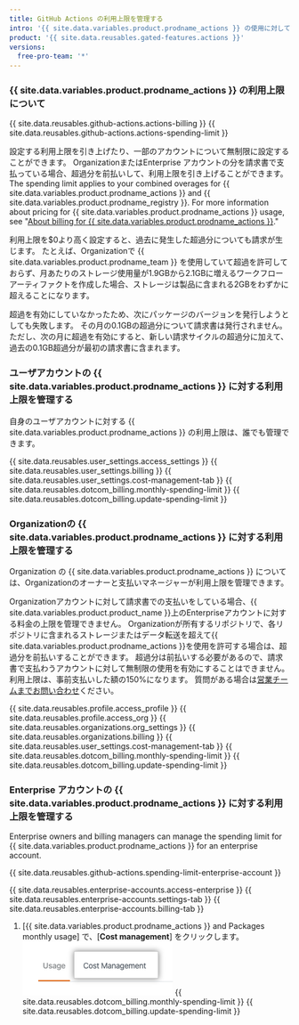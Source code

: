```yaml
---
title: GitHub Actions の利用上限を管理する
intro: '{{ site.data.variables.product.prodname_actions }} の使用に対して利用上限を設定できます。'
product: '{{ site.data.reusables.gated-features.actions }}'
versions:
  free-pro-team: '*'
---
```


### {{ site.data.variables.product.prodname_actions }} の利用上限について

{{ site.data.reusables.github-actions.actions-billing }} {{ site.data.reusables.github-actions.actions-spending-limit }}

設定する利用上限を引き上げたり、一部のアカウントについて無制限に設定することができます。 OrganizationまたはEnterprise アカウントの分を請求書で支払っている場合、超過分を前払いして、利用上限を引き上げることができます。 The spending limit applies to your combined overages for {{ site.data.variables.product.prodname_actions }} and {{ site.data.variables.product.prodname_registry }}. For more information about pricing for {{ site.data.variables.product.prodname_actions }} usage, see "[About billing for {{ site.data.variables.product.prodname_actions }}](/github/setting-up-and-managing-billing-and-payments-on-github/about-billing-for-github-actions)."

利用上限を$0より高く設定すると、過去に発生した超過分についても請求が生じます。 たとえば、Organizationで {{ site.data.variables.product.prodname_team }} を使用していて超過を許可しておらず、月あたりのストレージ使用量が1.9GBから2.1GBに増えるワークフローアーティファクトを作成した場合、ストレージは製品に含まれる2GBをわずかに超えることになります。

超過を有効にしていなかったため、次にパッケージのバージョンを発行しようとしても失敗します。 その月の0.1GBの超過分について請求書は発行されません。 ただし、次の月に超過を有効にすると、新しい請求サイクルの超過分に加えて、過去の0.1GB超過分が最初の請求書に含まれます。

### ユーザアカウントの {{ site.data.variables.product.prodname_actions }} に対する利用上限を管理する

自身のユーザアカウントに対する {{ site.data.variables.product.prodname_actions }} の利用上限は、誰でも管理できます。

{{ site.data.reusables.user_settings.access_settings }}
{{ site.data.reusables.user_settings.billing }}
{{ site.data.reusables.user_settings.cost-management-tab }}
{{ site.data.reusables.dotcom_billing.monthly-spending-limit }}
{{ site.data.reusables.dotcom_billing.update-spending-limit }}

### Organizationの {{ site.data.variables.product.prodname_actions }} に対する利用上限を管理する

Organization の {{ site.data.variables.product.prodname_actions }} については、Organizationのオーナーと支払いマネージャーが利用上限を管理できます。

Organizationアカウントに対して請求書での支払いをしている場合、{{ site.data.variables.product.product_name }}上のEnterpriseアカウントに対する料金の上限を管理できません。 Organizationが所有するリポジトリで、各リポジトリに含まれるストレージまたはデータ転送を超えて{{ site.data.variables.product.prodname_actions }}を使用を許可する場合は、超過分を前払いすることができます。 超過分は前払いする必要があるので、請求書で支払わうアカウントに対して無制限の使用を有効にすることはできません。 利用上限は、事前支払いした額の150%になります。 質問がある場合は[営業チームまでお問い合わせ](https://enterprise.github.com/contact)ください。

{{ site.data.reusables.profile.access_profile }}
{{ site.data.reusables.profile.access_org }}
{{ site.data.reusables.organizations.org_settings }}
{{ site.data.reusables.organizations.billing }}
{{ site.data.reusables.user_settings.cost-management-tab }}
{{ site.data.reusables.dotcom_billing.monthly-spending-limit }}
{{ site.data.reusables.dotcom_billing.update-spending-limit }}

### Enterprise アカウントの {{ site.data.variables.product.prodname_actions }} に対する利用上限を管理する

Enterprise owners and billing managers can manage the spending limit for {{ site.data.variables.product.prodname_actions }} for an enterprise account.

{{ site.data.reusables.github-actions.spending-limit-enterprise-account }}

{{ site.data.reusables.enterprise-accounts.access-enterprise }}
{{ site.data.reusables.enterprise-accounts.settings-tab }}
{{ site.data.reusables.enterprise-accounts.billing-tab }}
1. [{{ site.data.variables.product.prodname_actions }} and Packages monthly usage] で、[**Cost management**] をクリックします。 ![コスト管理タブ](/assets/images/help/settings/cost-management-tab-enterprise.png)
{{ site.data.reusables.dotcom_billing.monthly-spending-limit }}
{{ site.data.reusables.dotcom_billing.update-spending-limit }}
